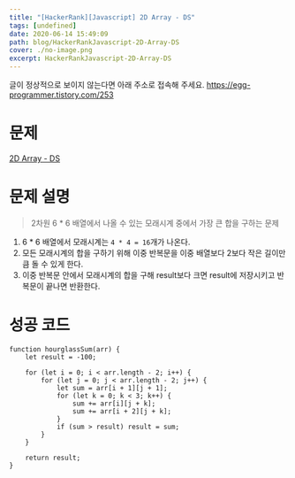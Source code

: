 ```yaml
---
title: "[HackerRank][Javascript] 2D Array - DS"
tags: [undefined]
date: 2020-06-14 15:49:09
path: blog/HackerRankJavascript-2D-Array-DS
cover: ./no-image.png
excerpt: HackerRankJavascript-2D-Array-DS
---
```

글이 정상적으로 보이지 않는다면 아래 주소로 접속해 주세요.
https://egg-programmer.tistory.com/253
# 문제

[2D Array - DS](https://www.hackerrank.com/challenges/2d-array/problem?h_l=interview&amp;playlist_slugs%5B%5D=interview-preparation-kit&amp;playlist_slugs%5B%5D=arrays)

# 문제 설명

>  
> 2차원 6 \* 6 배열에서 나올 수 있는 모래시계 중에서 가장 큰 합을 구하는 문제
> 

1.   6 \* 6 배열에서 모래시계는 `` 4 * 4 = 16 ``개가 나온다.
2.   모든 모래시계의 합을 구하기 위해 이중 반복문을 이중 배열보다 2보다 작은 길이만큼 돌 수 있게 한다.
3.   이중 반복문 안에서 모래시계의 합을 구해 result보다 크면 result에 저장시키고 반복문이 끝나면 반환한다.

# 성공 코드

<pre><code class="language-js">function hourglassSum(arr) {
    let result = -100;

    for (let i = 0; i &lt; arr.length - 2; i++) {
        for (let j = 0; j &lt; arr.length - 2; j++) {
            let sum = arr[i + 1][j + 1];
            for (let k = 0; k &lt; 3; k++) {
                sum += arr[i][j + k];
                sum += arr[i + 2][j + k];
            }
            if (sum &gt; result) result = sum;
        }
    }

    return result;
}</code></pre>